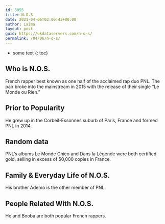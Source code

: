 ```yaml
---
id: 3055
title: N.O.S.
date: 2021-04-06T02:00:43+00:00
author: Laima
layout: post
guid: https://ukdataservers.com/n-o-s/
permalink: /04/06/n-o-s/
---
```


* some text
{: toc}


## Who is N.O.S.
                  
                  
                  
French rapper best known as one half of the acclaimed rap duo PNL. The pair broke into the mainstream in 2015 with the release of their single &#8220;Le Monde ou Rien.&#8221;
                  
              
            
              
            
                
                
                
## Prior to Popularity
                  
                  
                  
He grew up in the Corbeil-Essonnes suburb of Paris, France and formed PNL in 2014.
                  
              
            
              
            
                
                
                
## Random data
                  
                  
                  
PNL&#8217;s albums Le Monde Chico and Dans la Légende were both certified gold, selling in excess of 50,000 copies in France.
                  
              
            
              
            
                
                
                
## Family & Everyday Life of N.O.S.
                  
                  
                  
His brother Ademo is the other member of PNL.
                  
              
            
              
            
                
                
                
## People Related With N.O.S.
                  
                  
                  
He and Booba are both popular French rappers.
                  
              
            
              
            
                
              
            
              
              
            
            
              
            
          
          
          